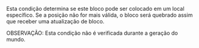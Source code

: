 Esta condição determina se este bloco pode ser colocado em um local específico. Se a posição não for mais válida, o bloco será quebrado assim que receber uma atualização de bloco.

OBSERVAÇÃO: Esta condição não é verificada durante a geração do mundo.
